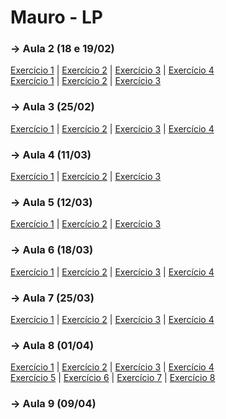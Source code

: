 # Mauro - LP

### -> Aula 2 (18 e 19/02)
[Exercício 1](https://github.com/bear-with-code/mauro-LP/blob/main/18-02/ex1.c) | [Exercício 2](https://github.com/bear-with-code/mauro-LP/blob/main/18-02/ex2.c) | [Exercício 3](https://github.com/bear-with-code/mauro-LP/blob/main/18-02/ex3.c) | [Exercício 4](https://github.com/bear-with-code/mauro-LP/blob/main/18-02/ex4.c)\
[Exercício 1](https://github.com/bear-with-code/mauro-LP/blob/main/19-02/ex1.c) | [Exercício 2](https://github.com/bear-with-code/mauro-LP/blob/main/19-02/ex2.c) | [Exercício 3](https://github.com/bear-with-code/mauro-LP/blob/main/19-02/ex3.c) 

### -> Aula 3 (25/02)
[Exercício 1](https://github.com/bear-with-code/mauro-LP/blob/main/25-02/ex1.c) | [Exercício 2](https://github.com/bear-with-code/mauro-LP/blob/main/25-02/ex2.c) | [Exercício 3](https://github.com/bear-with-code/mauro-LP/blob/main/25-02/ex3.c) | [Exercício 4](https://github.com/bear-with-code/mauro-LP/blob/main/25-02/ex4.c) 

### -> Aula 4 (11/03)
[Exercício 1](https://github.com/bear-with-code/mauro-LP/blob/main/11-03/ex1.c) | [Exercício 2](https://github.com/bear-with-code/mauro-LP/blob/main/11-03/ex2.c) | [Exercício 3](https://github.com/bear-with-code/mauro-LP/blob/main/11-03/ex3.c) 

### -> Aula 5 (12/03)
[Exercício 1](https://github.com/bear-with-code/mauro-LP/blob/main/12-03/ex1.c) | [Exercício 2](https://github.com/bear-with-code/mauro-LP/blob/main/12-03/ex2.c) | [Exercício 3](https://github.com/bear-with-code/mauro-LP/blob/main/12-03/ex3.c) 

### -> Aula 6 (18/03)
[Exercício 1](https://github.com/bear-with-code/mauro-LP/blob/main/18-03/ex1.c) | [Exercício 2](https://github.com/bear-with-code/mauro-LP/blob/main/18-03/ex2.c) | [Exercício 3](https://github.com/bear-with-code/mauro-LP/blob/main/18-03/ex3.c) | [Exercício 4](https://github.com/bear-with-code/mauro-LP/blob/main/18-03/ex4.c) 

### -> Aula 7 (25/03)
[Exercício 1](https://github.com/bear-with-code/mauro-LP/blob/main/25-03/ex1.c) | [Exercício 2](https://github.com/bear-with-code/mauro-LP/blob/main/25-03/ex2.c) | [Exercício 3](https://github.com/bear-with-code/mauro-LP/blob/main/25-03/ex3.c) | [Exercício 4](https://github.com/bear-with-code/mauro-LP/blob/main/25-03/ex4.c) 

### -> Aula 8 (01/04)
[Exercício 1](https://github.com/bear-with-code/mauro-LP/blob/main/01-04/ex01.c) | [Exercício 2](https://github.com/bear-with-code/mauro-LP/blob/main/01-04/ex02.c) | [Exercício 3](https://github.com/bear-with-code/mauro-LP/blob/main/01-04/ex03.c) | [Exercício 4](https://github.com/bear-with-code/mauro-LP/blob/main/01-04/ex04.c)\
[Exercício 5](https://github.com/bear-with-code/mauro-LP/blob/main/01-04/ex05.c) | [Exercício 6](https://github.com/bear-with-code/mauro-LP/blob/main/01-04/ex06.c) | [Exercício 7](https://github.com/bear-with-code/mauro-LP/blob/main/01-04/ex07.c) | [Exercício 8](https://github.com/bear-with-code/mauro-LP/blob/main/01-04/ex08.c)

### -> Aula 9 (09/04)
